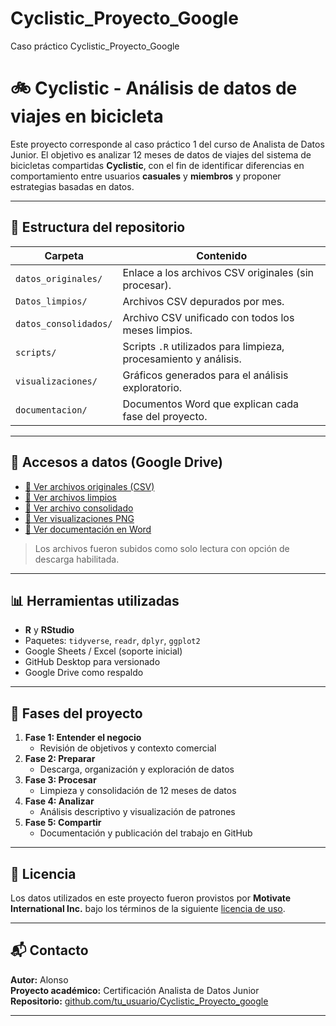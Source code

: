 # Cyclistic_Proyecto_Google
Caso práctico Cyclistic_Proyecto_Google

# 🚲 Cyclistic - Análisis de datos de viajes en bicicleta

Este proyecto corresponde al caso práctico 1 del curso de Analista de Datos Junior. El objetivo es analizar 12 meses de datos de viajes del sistema de bicicletas compartidas **Cyclistic**, con el fin de identificar diferencias en comportamiento entre usuarios **casuales** y **miembros** y proponer estrategias basadas en datos.

---

## 📁 Estructura del repositorio

| Carpeta | Contenido |
|--------|-----------|
| `datos_originales/` | Enlace a los archivos CSV originales (sin procesar). |
| `Datos_limpios/` | Archivos CSV depurados por mes. |
| `datos_consolidados/` | Archivo CSV unificado con todos los meses limpios. |
| `scripts/` | Scripts `.R` utilizados para limpieza, procesamiento y análisis. |
| `visualizaciones/` | Gráficos generados para el análisis exploratorio. |
| `documentacion/` | Documentos Word que explican cada fase del proyecto. |

---

## 🔗 Accesos a datos (Google Drive)

- [📂 Ver archivos originales (CSV)](https://drive.google.com/drive/folders/1hksXg70p2ExHgiIe3SrWpj5t3M1Ki1r5?usp=drive_link)
- [📂 Ver archivos limpios](https://drive.google.com/drive/folders/1Q4OKkMnK81SICROwbLCUeVoJOXjFObSh?usp=drive_link)  
- [📂 Ver archivo consolidado]( https://drive.google.com/file/d/1p-XYEu8As6IzsLMEl5y_5xzHK9jjUfxP/view?usp=drive_link)  
- [📂 Ver visualizaciones PNG](https://drive.google.com/...)  
- [📂 Ver documentación en Word](https://drive.google.com/...)  

> Los archivos fueron subidos como solo lectura con opción de descarga habilitada.

---

## 📊 Herramientas utilizadas

- **R** y **RStudio**  
- Paquetes: `tidyverse`, `readr`, `dplyr`, `ggplot2`
- Google Sheets / Excel (soporte inicial)
- GitHub Desktop para versionado
- Google Drive como respaldo

---

## 🧩 Fases del proyecto

1. **Fase 1: Entender el negocio**
   - Revisión de objetivos y contexto comercial
2. **Fase 2: Preparar**
   - Descarga, organización y exploración de datos
3. **Fase 3: Procesar**
   - Limpieza y consolidación de 12 meses de datos
4. **Fase 4: Analizar**
   - Análisis descriptivo y visualización de patrones
5. **Fase 5: Compartir**
   - Documentación y publicación del trabajo en GitHub

---

## 📝 Licencia

Los datos utilizados en este proyecto fueron provistos por **Motivate International Inc.** bajo los términos de la siguiente [licencia de uso](https://divvybikes.com/data-license-agreement).

---

## 📬 Contacto

**Autor:** Alonso  
**Proyecto académico:** Certificación Analista de Datos Junior  
**Repositorio:** [github.com/tu_usuario/Cyclistic_Proyecto_google](https://github.com/tu_usuario/Cyclistic_Proyecto_google)

---

